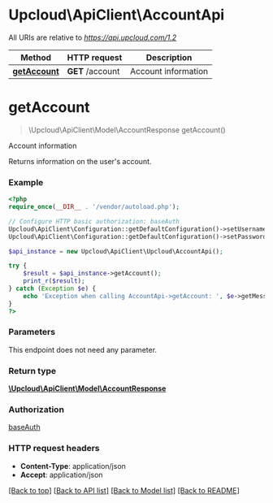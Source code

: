 # Upcloud\ApiClient\AccountApi

All URIs are relative to _https://api.upcloud.com/1.2_

| Method                                     | HTTP request     | Description         |
| ------------------------------------------ | ---------------- | ------------------- |
| [**getAccount**](AccountApi.md#getAccount) | **GET** /account | Account information |

# **getAccount**

> \Upcloud\ApiClient\Model\AccountResponse getAccount()

Account information

Returns information on the user's account.

### Example

```php
<?php
require_once(__DIR__ . '/vendor/autoload.php');

// Configure HTTP basic authorization: baseAuth
Upcloud\ApiClient\Configuration::getDefaultConfiguration()->setUsername('YOUR_USERNAME');
Upcloud\ApiClient\Configuration::getDefaultConfiguration()->setPassword('YOUR_PASSWORD');

$api_instance = new Upcloud\ApiClient\Upcloud\AccountApi();

try {
    $result = $api_instance->getAccount();
    print_r($result);
} catch (Exception $e) {
    echo 'Exception when calling AccountApi->getAccount: ', $e->getMessage(), PHP_EOL;
}
?>
```

### Parameters

This endpoint does not need any parameter.

### Return type

[**\Upcloud\ApiClient\Model\AccountResponse**](../Model/AccountResponse.md)

### Authorization

[baseAuth](../../README.md#baseAuth)

### HTTP request headers

* **Content-Type**: application/json
* **Accept**: application/json

[[Back to top]](#) [[Back to API list]](../../README.md#documentation-for-api-endpoints) [[Back to Model list]](../../README.md#documentation-for-models) [[Back to README]](../../README.md)
